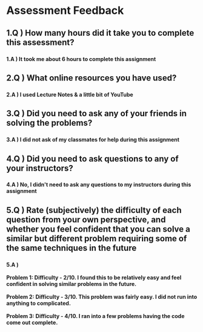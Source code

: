 <h1 align="left">Assessment Feedback</h1>

###

<h2 align="left">1.Q ) How many hours did it take you to complete this assessment?</h2>

###

<h4 align="left">1.A ) It took me about 6 hours to complete this assignment</h4>

###

<h2 align="left">2.Q ) What online resources you have used?</h2>

###

<h4 align="left">2.A ) I used Lecture Notes & a little bit of YouTube</h4>

###

<h2 align="left">3.Q ) Did you need to ask any of your friends in solving the problems?</h2>

###

<h4 align="left">3.A ) I did not ask of my classmates for help during this assignment</h4>

###

<h2 align="left">4.Q ) Did you need to ask questions to any of your instructors?</h2>

###

<h4 align="left">4.A ) No, I didn't need to ask any questions to my instructors during this assignment</h4>

###

<h2 align="left">5.Q ) Rate (subjectively) the difficulty of each question from your own perspective, and whether you feel confident that you can solve a similar but different problem requiring some of the same techniques in the future</h2>

###

<h4 align="left">5.A ) <br><br>Problem 1: Difficulty - 2/10. I found this to be relatively easy and feel confident in solving similar problems in the future.<br><br>Problem 2: Difficulty - 3/10. This problem was fairly easy. I did not run into anything to complicated.<br><br>Problem 3: Difficulty - 4/10. I ran into a few problems having the code come out complete.</h4>

###
